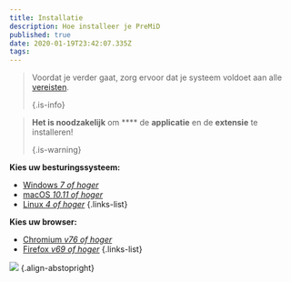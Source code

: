 ```yaml
---
title: Installatie
description: Hoe installeer je PreMiD
published: true
date: 2020-01-19T23:42:07.335Z
tags:
---
```


> Voordat je verder gaat, zorg ervoor dat je systeem voldoet aan alle [vereisten](/install/requirements). 
> 
> {.is-info}

> **Het is noodzakelijk** om **** de **applicatie** en de **extensie** te installeren! 
> 
> {.is-warning}

**Kies uw besturingssysteem:**
- [Windows *7 of hoger*](/install/windows)
- [macOS *10.11 of hoger*](/install/macos)
- [Linux *4 of hoger*](/install/linux)
{.links-list}

**Kies uw browser:**
- [Chromium *v76 of hoger*](/install/chromium)
- [Firefox *v69 of hoger*](/install/firefox)
{.links-list}

![](https://a.icons8.com/ajlQdsfa/FZhYWV/svg.svg) {.align-abstopright}